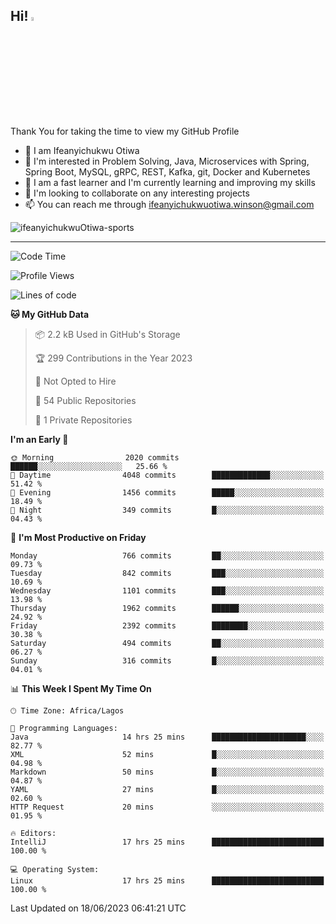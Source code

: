 <!-- BLOG-POST-LIST:START --><!-- BLOG-POST-LIST:END -->

## Hi! <img src="https://media.giphy.com/media/hvRJCLFzcasrR4ia7z/giphy.gif" width="4%"> 

Thank You for taking the time to view my GitHub Profile

- 👋 I am Ifeanyichukwu Otiwa
- 👀 I'm interested in Problem Solving, Java, Microservices with Spring, Spring Boot, MySQL, gRPC, REST, Kafka, git, Docker and Kubernetes
- 🌱 I am a fast learner and I'm currently learning and improving my skills
- 💞️ I'm looking to collaborate on any interesting projects
- 📫 You can reach me through ifeanyichukwuotiwa.winson@gmail.com

<p align="left" marginTop="10px"> <img src="https://komarev.com/ghpvc/?username=ifeanyichukwuOtiwa-sports&label=Profile%20views&color=0e75b6&style=for-the-badge" alt="ifeanyichukwuOtiwa-sports" /> </p>

***

<!--START_SECTION:waka-->
![Code Time](http://img.shields.io/badge/Code%20Time-1%2C447%20hrs%2041%20mins-blue)

![Profile Views](http://img.shields.io/badge/Profile%20Views-1-blue)

![Lines of code](https://img.shields.io/badge/From%20Hello%20World%20I%27ve%20Written-2.5%20million%20lines%20of%20code-blue)

**🐱 My GitHub Data** 

> 📦 2.2 kB Used in GitHub's Storage 
 > 
> 🏆 299 Contributions in the Year 2023
 > 
> 🚫 Not Opted to Hire
 > 
> 📜 54 Public Repositories 
 > 
> 🔑 1 Private Repositories 
 > 
**I'm an Early 🐤** 

```text
🌞 Morning                2020 commits        ██████░░░░░░░░░░░░░░░░░░░   25.66 % 
🌆 Daytime                4048 commits        █████████████░░░░░░░░░░░░   51.42 % 
🌃 Evening                1456 commits        █████░░░░░░░░░░░░░░░░░░░░   18.49 % 
🌙 Night                  349 commits         █░░░░░░░░░░░░░░░░░░░░░░░░   04.43 % 
```
📅 **I'm Most Productive on Friday** 

```text
Monday                   766 commits         ██░░░░░░░░░░░░░░░░░░░░░░░   09.73 % 
Tuesday                  842 commits         ███░░░░░░░░░░░░░░░░░░░░░░   10.69 % 
Wednesday                1101 commits        ███░░░░░░░░░░░░░░░░░░░░░░   13.98 % 
Thursday                 1962 commits        ██████░░░░░░░░░░░░░░░░░░░   24.92 % 
Friday                   2392 commits        ████████░░░░░░░░░░░░░░░░░   30.38 % 
Saturday                 494 commits         ██░░░░░░░░░░░░░░░░░░░░░░░   06.27 % 
Sunday                   316 commits         █░░░░░░░░░░░░░░░░░░░░░░░░   04.01 % 
```


📊 **This Week I Spent My Time On** 

```text
🕑︎ Time Zone: Africa/Lagos

💬 Programming Languages: 
Java                     14 hrs 25 mins      █████████████████████░░░░   82.77 % 
XML                      52 mins             █░░░░░░░░░░░░░░░░░░░░░░░░   04.98 % 
Markdown                 50 mins             █░░░░░░░░░░░░░░░░░░░░░░░░   04.87 % 
YAML                     27 mins             █░░░░░░░░░░░░░░░░░░░░░░░░   02.60 % 
HTTP Request             20 mins             ░░░░░░░░░░░░░░░░░░░░░░░░░   01.95 % 

🔥 Editors: 
IntelliJ                 17 hrs 25 mins      █████████████████████████   100.00 % 

💻 Operating System: 
Linux                    17 hrs 25 mins      █████████████████████████   100.00 % 
```


 Last Updated on 18/06/2023 06:41:21 UTC
<!--END_SECTION:waka-->

<!--
<p align="center">
![trophy](https://github-profile-trophy.vercel.app/?username=ifeanyichukwuOtiwa-sports&theme=onedark) (https://github.com/ryo-ma/github-profile-trophy)
</p>
-->

<!---
ifeanyi-otiwa/ifeanyi-otiwa is a ✨ special ✨ repository because its `README.md` (this file) appears on your GitHub profile.
You can click the Preview link to take a look at your changes.
--->
